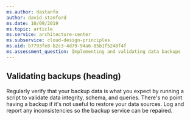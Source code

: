 ```yaml
---
ms.author: dastanfo
author: david-stanford
ms.date: 10/09/2019
ms.topic: article
ms.service: architecture-center
ms.subservice: cloud-design-principles
ms.uid: b7793fe8-b2c3-4d79-94a6-85b1f5248f4f
ms.assessment_question: Implementing and validating data backups
---
```

## Validating backups (heading)

<div class="alert is-warning"><p>Regularly verify that your backup data is what you expect by running a script to validate data integrity, schema, and queries. There's no point having a backup if it's not useful to restore your data sources. Log and report any inconsistencies so the backup service can be repaired.</p></div>

